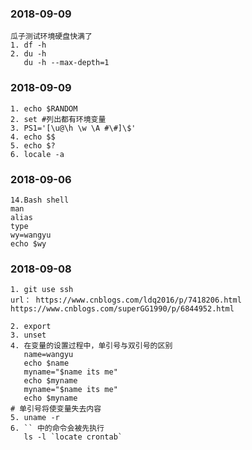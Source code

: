 
### 2018-09-09
```
瓜子测试环境硬盘快满了
1. df -h
2. du -h
   du -h --max-depth=1
```

### 2018-09-09
```
1. echo $RANDOM
2. set #列出都有环境变量
3. PS1='[\u@\h \w \A #\#]\$'
4. echo $$
5. echo $?
6. locale -a
```

### 2018-09-06
```
14.Bash shell
man
alias
type
wy=wangyu
echo $wy
```

### 2018-09-08
```
1. git use ssh 
url： https://www.cnblogs.com/ldq2016/p/7418206.html
https://www.cnblogs.com/superGG1990/p/6844952.html

2. export
3. unset 
4. 在变量的设置过程中，单引号与双引号的区别
   name=wangyu
   echo $name
   myname="$name its me"
   echo $myname
   myname="$name its me"
   echo $myname
# 单引号将使变量失去内容
5. uname -r
6. `` 中的命令会被先执行
   ls -l `locate crontab`
```


































